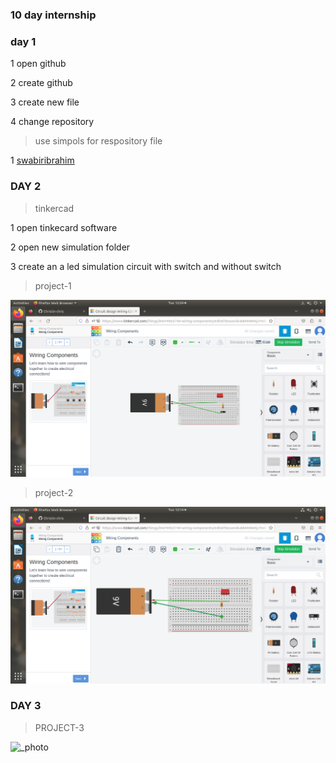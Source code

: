 ### 10 day internship

### day 1

1 open github 

2 create github

3 create new file

4 change repository

>use simpols for respository file

1 [swabiribrahim](https://github.com/swabiribrahim)

### DAY 2

>tinkercad

1 open tinkecard software

2 open new simulation folder

3 create an a led simulation circuit with switch and without switch

>project-1

![ photo](https://github.com/Christin-chris/chris/blob/main/Screenshot%20from%202023-05-09%2012-24-05.png)

>project-2

![_photo](https://github.com/Christin-chris/chris/blob/main/Screenshot%20from%202023-05-09%2012-14-59.png)

 ### DAY 3
 
 >PROJECT-3
  
  ![_photo](https://github.com/Christin-chris/chris/commit/77acd79847758bd44258522fbb3aad550805dffe)
